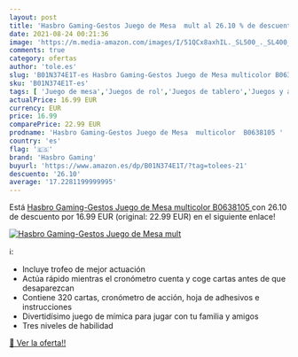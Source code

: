 ```yaml
---
layout: post
title: 'Hasbro Gaming-Gestos Juego de Mesa  mult al 26.10 % de descuento'
date: 2021-08-24 00:21:36
image: 'https://m.media-amazon.com/images/I/51QCx8axhIL._SL500_._SL400_.jpg'
comments: true
category: ofertas
author: 'tole.es'
slug: 'B01N374E1T-es Hasbro Gaming-Gestos Juego de Mesa multicolor B0638105'
sku: 'B01N374E1T-es'
tags: [ 'Juego de mesa','Juegos de rol','Juegos de tablero','Juegos y accesorios para juegos','Juguetes','Juguetes y juegos','de','hasbro','hasbro gaming','juego','mesa', ]
actualPrice: 16.99 EUR
currency: EUR
price: 16.99
comparePrice: 22.99 EUR
prodname: 'Hasbro Gaming-Gestos Juego de Mesa  multicolor  B0638105 '
country: 'es'
flag: '🇪🇸'
brand: 'Hasbro Gaming'
buyurl: 'https://www.amazon.es/dp/B01N374E1T/?tag=tolees-21'
descuento: '26.10'
average: '17.2281199999995'
---
```


Está [Hasbro Gaming-Gestos Juego de Mesa  multicolor  B0638105 ](https://www.amazon.es/dp/B01N374E1T/?tag=tolees-21) con 26.10 de descuento por 16.99 EUR (original: 22.99 EUR) en el siguiente enlace!

[![Hasbro Gaming-Gestos Juego de Mesa  mult](https://m.media-amazon.com/images/I/51QCx8axhIL._SL500_._SL400_.jpg)](https://www.amazon.es/dp/B01N374E1T/?tag=tolees-21)

ℹ️:

- Incluye trofeo de mejor actuación
- Actúa rápido mientras el cronómetro cuenta y coge cartas antes de que desaparezcan
- Contiene 320 cartas, cronómetro de acción, hoja de adhesivos e instrucciones
- Divertidísimo juego de mímica para jugar con tu familia y amigos
- Tres niveles de habilidad

[🛒 Ver la oferta!!](https://www.amazon.es/dp/B01N374E1T/?tag=tolees-21)
